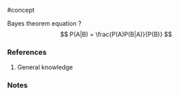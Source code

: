 #concept

Bayes theorem equation
?
$$
P(A|B) = \frac{P(A)P(B|A)}{P(B)}
$$
### References
1. General knowledge
<!--LEARN:07SSKIrF-->

### Notes




